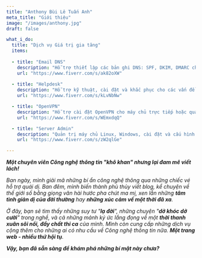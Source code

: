 ```yaml
---
title: "Anthony Bùi Lê Tuấn Anh"
meta_title: "Giới thiệu"
image: "/images/anthony.jpg"
draft: false

what_i_do:
  title: "Dịch vụ Giá trị gia tăng"
  items:
  
  - title: "Email DNS"
    description: "Hỗ trợ thiết lập các bản ghi DNS: SPF, DKIM, DMARC cho các tên miền, phục vụ gửi thư điện tử."
    url: "https://www.fiverr.com/s/ak82oXW"
  
  - title: "Helpdesk"
    description: "Hỗ trợ kỹ thuật, cài đặt và khắc phục cho các vấn đề liên quan đến máy tính, dịch vụ, ứng dụng."
    url: "https://www.fiverr.com/s/kLvNbNw"

  - title: "OpenVPN"
    description: "Hỗ trợ cài đặt OpenVPN cho máy chủ trực tiếp hoặc qua Docker, phục vụ truy cập dịch vụ từ xa."
    url: "https://www.fiverr.com/s/WEmxdqQ"

  - title: "Server Admin"
    description: "Quản trị máy chủ Linux, Windows, cài đặt và cấu hình các dịch vụ: Web, Mail, DNS, VPN, Proxy, Firewall…"
    url: "https://www.fiverr.com/s/zW2qlGe"

---
```


**_Một chuyên viên Công nghệ thông tin "khô khan" nhưng lại đam mê viết lách!_**

_Ban ngày, mình giải mã những bí ẩn công nghệ thông qua những chiếc vé hỗ trợ quái dị. Ban đêm, mình biến thành phù thủy viết blog, kể chuyện về thế giới số bằng giọng văn hài hước pha chút ma mị, xen lẫn những **tâm tình giản dị của đời thường** hay **những xúc cảm về một thời đã xa**._

_Ở đây, bạn sẽ tìm thấy những suy tư "**lạ đời**", những chuyện "**dở khóc dở cười**" trong nghề, và cả những mảnh ký ức lắng đọng về một **thời thanh xuân sôi nổi, đầy chất thi ca** của mình. Mình còn cung cấp những dịch vụ cộng thêm cho những ai có nhu cầu về Công nghệ thông tin nữa. **Một trang web - nhiều thứ hội tụ**._

**_Vậy, bạn đã sẵn sàng để khám phá những bí mật này chưa?_**
